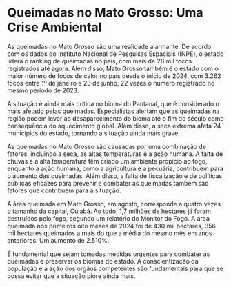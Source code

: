 **Queimadas no Mato Grosso: Uma Crise Ambiental**
======================================================

As queimadas no Mato Grosso são uma realidade alarmante. De acordo com os dados do Instituto Nacional de Pesquisas Espaciais (INPE), o estado lidera o ranking de queimadas no país, com mais de 28 mil focos registrados até agora. Além disso, Mato Grosso também é o estado com o maior número de focos de calor no país desde o início de 2024, com 3.262 focos entre 1º de janeiro e 23 de junho, 22 vezes o número registrado no mesmo período de 2023.

A situação é ainda mais crítica no bioma do Pantanal, que é considerado o mais afetado pelas queimadas. Especialistas alertam que as queimadas na região podem levar ao desaparecimento do bioma até o fim do século como consequência do aquecimento global. Além disso, a seca extrema afeta 24 municípios do estado, tornando a situação ainda mais grave.

As queimadas no Mato Grosso são causadas por uma combinação de fatores, incluindo a seca, as altas temperaturas e a ação humana. A falta de chuvas e a alta temperatura têm criado um ambiente propício ao fogo, enquanto a ação humana, como a agricultura e a pecuária, contribuem para o aumento das queimadas. Além disso, a falta de fiscalização e de políticas públicas eficazes para prevenir e combater as queimadas também são fatores que contribuem para a situação.

A área queimada em Mato Grosso, em agosto, corresponde a quatro vezes o tamanho da capital, Cuiabá. Ao todo, 1,7 milhões de hectares já foram destruídos pelo fogo, segundo um relatório do Monitor do Fogo. A área queimada nos primeiros oito meses de 2024 foi de 430 mil hectares, 356 mil hectares queimados a mais do que a média do mesmo mês em anos anteriores. Um aumento de 2.510%.

É fundamental que sejam tomadas medidas urgentes para combater as queimadas e preservar os biomas do estado. A conscientização da população e a ação dos órgãos competentes são fundamentais para que se possa evitar que a situação piore ainda mais.